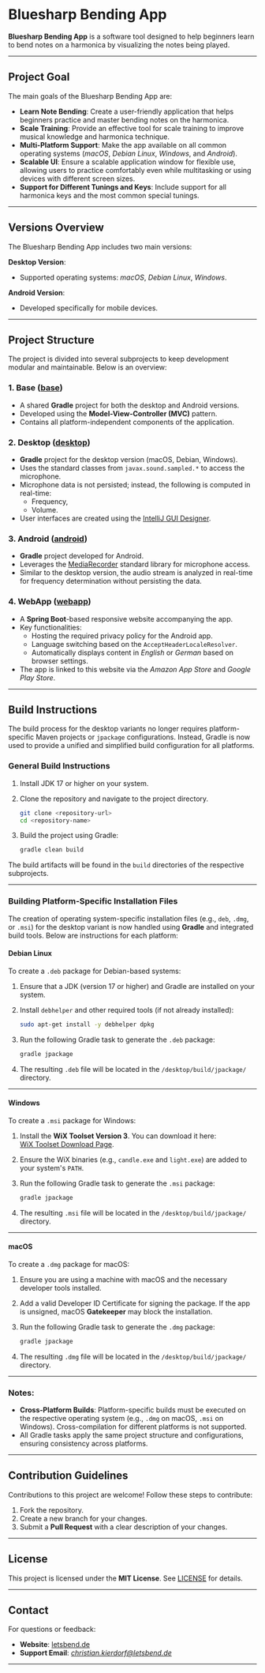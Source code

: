 # Bluesharp Bending App

**Bluesharp Bending App** is a software tool designed to help beginners learn to bend notes on a harmonica by visualizing the notes being played.

---

## Project Goal

The main goals of the Bluesharp Bending App are:

- **Learn Note Bending**: Create a user-friendly application that helps beginners practice and master bending notes on the harmonica.
- **Scale Training**: Provide an effective tool for scale training to improve musical knowledge and harmonica technique.
- **Multi-Platform Support**: Make the app available on all common operating systems (*macOS*, *Debian Linux*, *Windows*, and *Android*).
- **Scalable UI**: Ensure a scalable application window for flexible use, allowing users to practice comfortably even while multitasking or using devices with different screen sizes.
- **Support for Different Tunings and Keys**: Include support for all harmonica keys and the most common special tunings.

---

## Versions Overview

The Bluesharp Bending App includes two main versions:

**Desktop Version**:

  - Supported operating systems: *macOS*, *Debian Linux*, *Windows*.

**Android Version**:

  - Developed specifically for mobile devices.

---

## Project Structure

The project is divided into several subprojects to keep development modular and maintainable. Below is an overview:

### 1. **Base** ([base](base))

- A shared **Gradle** project for both the desktop and Android versions.
- Developed using the **Model-View-Controller (MVC)** pattern.
- Contains all platform-independent components of the application.

### 2. **Desktop** ([desktop](desktop))

- **Gradle** project for the desktop version (macOS, Debian, Windows).
- Uses the standard classes from `javax.sound.sampled.*` to access the microphone.
- Microphone data is not persisted; instead, the following is computed in real-time:
  - Frequency,
  - Volume.
- User interfaces are created using the [IntelliJ GUI Designer](https://www.jetbrains.com/help/idea/creating-and-opening-forms.html).

### 3. **Android** ([android](android))

- **Gradle** project developed for Android.
- Leverages the [MediaRecorder](https://developer.android.com/reference/android/media/MediaRecorder) standard library for microphone access.
- Similar to the desktop version, the audio stream is analyzed in real-time for frequency determination without persisting the data.

### 4. **WebApp** ([webapp](webapp))

- A **Spring Boot**-based responsive website accompanying the app.
- Key functionalities:
  - Hosting the required privacy policy for the Android app.
  - Language switching based on the `AcceptHeaderLocaleResolver`.
  - Automatically displays content in *English* or *German* based on browser settings.
- The app is linked to this website via the *Amazon App Store* and *Google Play Store*.

---

## Build Instructions

The build process for the desktop variants no longer requires platform-specific Maven projects or `jpackage` configurations. Instead, Gradle is now used to provide a unified and simplified build configuration for all platforms.

### General Build Instructions

1. Install JDK 17 or higher on your system.
2. Clone the repository and navigate to the project directory.

   ```bash
   git clone <repository-url>
   cd <repository-name>
   ```

3. Build the project using Gradle:

   ```bash
   gradle clean build
   ```

The build artifacts will be found in the `build` directories of the respective subprojects.

---

### Building Platform-Specific Installation Files

The creation of operating system-specific installation files (e.g., `deb`, `.dmg`, or `.msi`) for the desktop variant is now handled using **Gradle** and integrated build tools. Below are instructions for each platform:

#### **Debian Linux**

To create a `.deb` package for Debian-based systems:

1. Ensure that a JDK (version 17 or higher) and Gradle are installed on your system.
2. Install `debhelper` and other required tools (if not already installed):

   ```bash
   sudo apt-get install -y debhelper dpkg
   ```

3. Run the following Gradle task to generate the `.deb` package:

   ```bash
   gradle jpackage
   ```

4. The resulting `.deb` file will be located in the `/desktop/build/jpackage/` directory.

---

#### **Windows**

To create a `.msi` package for Windows:

1. Install the **WiX Toolset Version 3**. You can download it here:  
   [WiX Toolset Download Page](https://github.com/wixtoolset/wix3/releases).

2. Ensure the WiX binaries (e.g., `candle.exe` and `light.exe`) are added to your system's `PATH`.

3. Run the following Gradle task to generate the `.msi` package:

   ```bash
   gradle jpackage
   ```

4. The resulting `.msi` file will be located in the `/desktop/build/jpackage/` directory.

---

#### **macOS**

To create a `.dmg` package for macOS:

1. Ensure you are using a machine with macOS and the necessary developer tools installed.
2. Add a valid Developer ID Certificate for signing the package. If the app is unsigned, macOS **Gatekeeper** may block the installation.
3. Run the following Gradle task to generate the `.dmg` package:

   ```bash
   gradle jpackage
   ```

4. The resulting `.dmg` file will be located in the `/desktop/build/jpackage/` directory.

---

### Notes:

- **Cross-Platform Builds**: Platform-specific builds must be executed on the respective operating system (e.g., `.dmg` on macOS, `.msi` on Windows). Cross-compilation for different platforms is not supported.
- All Gradle tasks apply the same project structure and configurations, ensuring consistency across platforms.

---

## Contribution Guidelines

Contributions to this project are welcome! Follow these steps to contribute:

1. Fork the repository.
2. Create a new branch for your changes.
3. Submit a **Pull Request** with a clear description of your changes.

---

## License

This project is licensed under the **MIT License**. See [LICENSE](LICENSE) for details.

---

## Contact

For questions or feedback:

- **Website**: [letsbend.de](https://www.letsbend.de)
- **Support Email**: *christian.kierdorf@letsbend.de*

---
